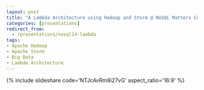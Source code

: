```yaml
---
layout: post
title: "A Lambda Architecture using Hadoop and Storm @ NoSQL Matters Cologne '14"
categories: [presentations]
redirect_from:
  - /presentations/nosql14-lambda
tags:
- Apache Hadoop
- Apache Storm
- Big Data
- Lambda Architecture
---
```


{% include slideshare code='NTJcAvRm8i27vG' aspect_ratio='16:9' %}


